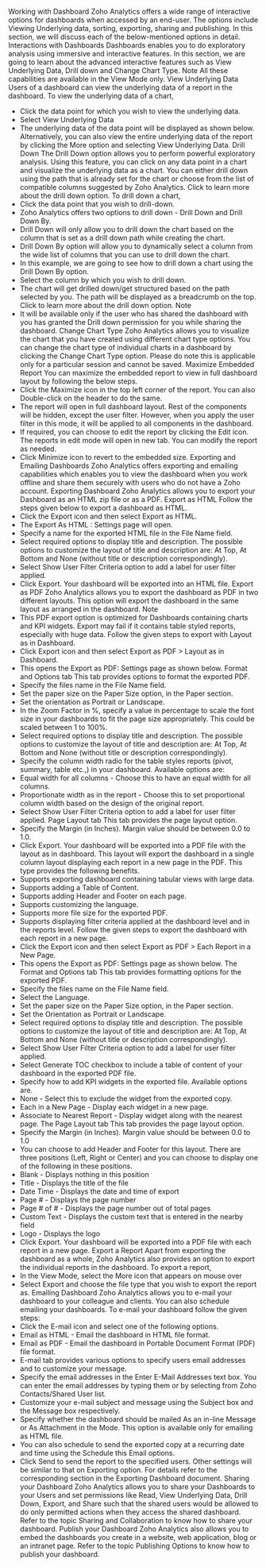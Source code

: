 Working with Dashboard
Zoho Analytics offers a wide range of interactive options for dashboards when accessed by an end-user. The options include Viewing Underlying data, sorting, exporting, sharing and publishing. In this section, we will discuss each of the below-mentioned options in detail.
Interactions with Dashboards
Dashboards enables you to do exploratory analysis using immersive and interactive features. In this section, we are going to learn about the advanced interactive features such as View Underlying Data, Drill down and Change Chart Type.
Note
All these capabilities are available in the View Mode only.
View Underlying Data
Users of a dashboard can view the underlying data of a report in the dashboard.
To view the underlying data of a chart,
- Click the data point for which you wish to view the underlying data.
- Select View Underlying Data
- The underlying data of the data point will be displayed as shown below.
Alternatively, you can also view the entire underlying data of the report by clicking the More option and selecting View Underlying Data.
Drill Down
The Drill Down option allows you to perform powerful exploratory analysis. Using this feature, you can click on any data point in a chart and visualize the underlying data as a chart. You can either drill down using the path that is already set for the chart or choose from the list of compatible columns suggested by Zoho Analytics. Click to learn more about the drill down option.
To drill down a chart,
- Click the data point that you wish to drill-down.
- Zoho Analytics offers two options to drill down - Drill Down and Drill Down By.
- Drill Down will only allow you to drill down the chart based on the column that is set as a drill down path while creating the chart.
- Drill Down By option will allow you to dynamically select a column from the wide list of columns that you can use to drill down the chart.
- In this example, we are going to see how to drill down a chart using the Drill Down By option.
- Select the column by which you wish to drill down.
- The chart will get drilled down/get structured based on the path selected by you. The path will be displayed as a breadcrumb on the top.
Click to learn more about the drill down option.
Note
- It will be available only if the user who has shared the dashboard with you has granted the Drill down permission for you while sharing the dashboard.
Change Chart Type
Zoho Analytics allows you to visualize the chart that you have created using different chart type options. You can change the chart type of individual charts in a dashboard by clicking the Change Chart Type option. Please do note this is applicable only for a particular session and cannot be saved.
Maximize Embedded Report
You can maximize the embedded report to view in full dashboard layout by following the below steps.
- Click the Maximize icon in the top left corner of the report. You can also Double-click on the header to do the same.
- The report will open in full dashboard layout. Rest of the components will be hidden, except the user filter. However, when you apply the user filter in this mode, it will be applied to all components in the dashboard.
- If required, you can choose to edit the report by clicking the Edit icon. The reports in edit mode will open in new tab. You can modify the report as needed.
- Click Minimize icon to revert to the embedded size.
Exporting and Emailing Dashboards
Zoho Analytics offers exporting and emailing capabilities which enables you to view the dashboard when you work offline and share them securely with users who do not have a Zoho account.
Exporting Dashboard
Zoho Analytics allows you to export your Dashboard as an HTML zip file or as a PDF.
Export as HTML
Follow the steps given below to export a dashboard as HTML.
- Click the Export icon and then select Export as HTML.
- The Export As HTML : Settings page will open.
- Specify a name for the exported HTML file in the File Name field.
- Select required options to display title and description. The possible options to customize the layout of title and description are: At Top, At Bottom and None (without title or description correspondingly).
- Select Show User Filter Criteria option to add a label for user filter applied.
- Click Export. Your dashboard will be exported into an HTML file.
Export as PDF
Zoho Analytics allows you to export the dashboard as PDF in two different layouts.
This option will export the dashboard in the same layout as arranged in the dashboard.
Note
- This PDF export option is optimized for Dashboards containing charts and KPI widgets. Export may fail if it contains table styled reports, especially with huge data.
Follow the given steps to export with Layout as in Dashboard.
- Click Export icon and then select Export as PDF > Layout as in Dashboard.
- This opens the Export as PDF: Settings page as shown below.
Format and Options tab
This tab provides options to format the exported PDF.
- Specify the files name in the File Name field.
- Set the paper size on the Paper Size option, in the Paper section.
- Set the orientation as Portrait or Landscape.
- In the Zoom Factor in %, specify a value in percentage to scale the font size in your dashboards to fit the page size appropriately. This could be scaled between 1 to 100%.
- Select required options to display title and description. The possible options to customize the layout of title and description are: At Top, At Bottom and None (without title or description correspondingly).
- Specify the column width radio for the table styles reports (pivot, summary, table etc.,) in your dashboard. Available options are:
- Equal width for all columns - Choose this to have an equal width for all columns.
- Proportionate width as in the report - Choose this to set proportional column width based on the design of the original report.
- Select Show User Filter Criteria option to add a label for user filter applied.
Page Layout tab
This tab provides the page layout option.
- Specify the Margin (in Inches). Margin value should be between 0.0 to 1.0.
- Click Export. Your dashboard will be exported into a PDF file with the layout as in dashboard.
This layout will export the dashboard in a single column layout displaying each report in a new page in the PDF.
This type provides the following benefits.
- Supports exporting dashboard containing tabular views with large data.
- Supports adding a Table of Content.
- Supports adding Header and Footer on each page.
- Supports customizing the language.
- Supports more file size for the exported PDF.
- Supports displaying filter criteria applied at the dashboard level and in the reports level.
Follow the given steps to export the dashboard with each report in a new page.
- Click the Export icon and then select Export as PDF > Each Report in a New Page.
- This opens the Export as PDF: Settings page as shown below.
The Format and Options tab
This tab provides formatting options for the exported PDF.
- Specify the files name on the File Name field.
- Select the Language.
- Set the paper size on the Paper Size option, in the Paper section.
- Set the Orientation as Portrait or Landscape.
- Select required options to display title and description. The possible options to customize the layout of title and description are: At Top, At Bottom and None (without title or description correspondingly).
- Select Show User Filter Criteria option to add a label for user filter applied.
- Select Generate TOC checkbox to include a table of content of your dashboard in the exported PDF file.
- Specify how to add KPI widgets in the exported file. Available options are.
- None - Select this to exclude the widget from the exported copy.
- Each in a New Page - Display each widget in a new page.
- Associate to Nearest Report - Display widget along with the nearest page.
The Page Layout tab
This tab provides the page layout option.
- Specify the Margin (in Inches). Margin value should be between 0.0 to 1.0
- You can choose to add Header and Footer for this layout. There are three positions (Left, Right or Center) and you can choose to display one of the following in these positions.
- Blank - Displays nothing in this position
- Title - Displays the title of the file
- Date Time - Displays the date and time of export
- Page # - Displays the page number
- Page # of # - Displays the page number out of total pages
- Custom Text - Displays the custom text that is entered in the nearby field
- Logo - Displays the logo
- Click Export. Your dashboard will be exported into a PDF file with each report in a new page.
Export a Report
Apart from exporting the dashboard as a whole, Zoho Analytics also provides an option to export the individual reports in the dashboard.
To export a report,
- In the View Mode, select the More icon that appears on mouse over
- Select Export and choose the file type that you wish to export the report as.
Emailing Dashboard
Zoho Analytics allows you to e-mail your dashboard to your colleague and clients. You can also schedule emailing your dashboards.
To e-mail your dashboard follow the given steps:
- Click the E-mail icon and select one of the following options.
- Email as HTML - Email the dashboard in HTML file format.
- Email as PDF - Email the dashboard in Portable Document Format (PDF) file format.
- E-mail tab provides various options to specify users email addresses and to customize your message.
- Specify the email addresses in the Enter E-Mail Addresses text box. You can enter the email addresses by typing them or by selecting from Zoho Contacts/Shared User list.
- Customize your e-mail subject and message using the Subject box and the Message box respectively.
- Specify whether the dashboard should be mailed As an in-line Message or As Attachment in the Mode. This option is available only for emailing as HTML file.
- You can also schedule to send the exported copy at a recurring date and time using the Schedule this Email options.
- Click Send to send the report to the specified users.
Other settings will be similar to that on Exporting option. For details refer to the corresponding section in the Exporting Dashboard document.
Sharing your Dashboard
Zoho Analytics allows you to share your Dashboards to your Users and set permissions like Read, View Underlying Data, Drill Down, Export, and Share such that the shared users would be allowed to do only permitted actions when they access the shared dashboard.
Refer to the topic Sharing and Collaboration to know how to share your dashboard.
Publish your Dashboard
Zoho Analytics also allows you to embed the dashboards you create in a website, web application, blog or an intranet page.
Refer to the topic Publishing Options to know how to publish your dashboard.